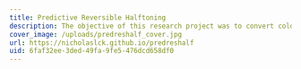 ```yaml
---
title: Predictive Reversible Halftoning
description: The objective of this research project was to convert color images into halftone images while ensuring reversibility. This means that the resulting black and white halftone image could be transformed back into the original color image using a deep learning model. The project was implemented using PyTorch, and extensive experiments were conducted to validate the approach. The findings and methodology of this project were published in the TVCG journal in 2023.
cover_image: /uploads/predreshalf_cover.jpg
url: https://nicholaslck.github.io/predreshalf
uid: 6faf32ee-3ded-49fa-9fe5-476dcd658df0
---
```

